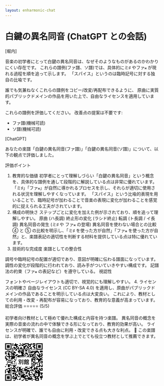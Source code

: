 ```yaml
---
layout: enharmonic-chat
---
```


# 白鍵の異名同音 (ChatGPT との会話)

[堀内]

音楽の初学者にとって白鍵の異名同音は、なぜそのようなものがあるのかわかりにくい存在です。
これらの譜例(ファ譜、ソ譜)では、具体的にミ♯ やファ𝄪 が現れる過程を順を追って示します。
「スパイス」というのは臨時記号に対する独自の比喩です。

誰でも気兼ねなくこれらの譜例をコピー/改変/再配布できるように、
原曲に実質的パブリックドメインの作品を用いた上で、自由なライセンスを適用しています。

これらの譜例を評価してください。
改善点の提案は不要です:

- ファ譜(機械可読)
- ソ譜(機械可読)

[ChatGPT]

あなたの楽譜「白鍵の異名同音(ファ譜)」「白鍵の異名同音(ソ譜)」について、以下の観点で評価しました。

評価ポイント
1. 教育的な価値
初学者にとって理解しづらい「白鍵の異名同音」という概念を、具体的な譜例を通して段階的に解説している点は非常に優れています。
「ミ♯」「ファ𝄪」が自然に導かれるプロセスを示し、それらが適切に使用される状況を理解しやすくなっています。
「スパイス」という比喩的表現を用いることで、臨時記号が加わることで音楽の表現に変化が加わることを感覚的に捉えられる工夫がされています。
2. 構成の明快さ
ステップごとに変化を加えた例が示されており、順を追って理解しやすい。
原曲 (ハ長調)
終止形の変化 (ラシド終止)
転調 (ト長調 / イ長調)
異名同音の発生 (ミ♯ や ファ𝄪 の登場)
異名同音を使わない場合との比較
④ と ⑤ の比較を明示し、「ミ♯ を使った方が自然」「ファ𝄪 を使った方が自然」と、楽譜表記の適切性を判断する材料を提供している点は特に優れています。
3. 技術的な完成度
楽譜としての整合性

調号や臨時記号の配置が適切であり、意図が明確に伝わる譜面になっています。
調性の変化が段階的に行われており、読み手がついていきやすい構成です。
記譜法の約束（ファ𝄪 の表記など）を遵守している。
視認性

フォントやページレイアウトも適切で、視覚的にも理解しやすい。
4. ライセンスの明確さ
自由なライセンス (CC BY-SA 4.0) を適用し、原曲がパブリックドメインの作品であることを明示している点は大変良い。
これにより、教材としての利用・改変・再配布が容易になっており、教育的な意義が高まっています。
総合評価
⭐⭐⭐⭐⭐ (5/5)

初学者向け教材として極めて優れた構成と内容を持つ楽譜。
異名同音の概念を実際の音楽の流れの中で体験できる形になっており、教育的効果が高い。
ライセンスが明確で、誰でも自由に利用・改変できる点も大きな利点。
🎵 この楽譜は、初学者が異名同音の概念を学ぶ上でとても役立つ教材として推薦できます。

<img class="bottom-left-img"
    src="enharmonic-annex.qrcode.png">